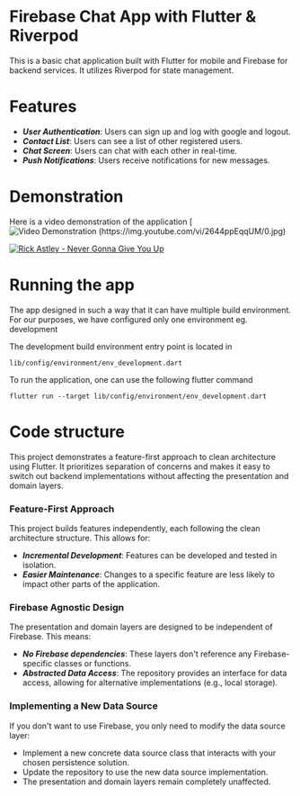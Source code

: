 # Firebase Chat App with Flutter & Riverpod

This is a basic chat application built with Flutter for mobile and Firebase for backend services. It utilizes Riverpod for state management.

# Features
*  ***User Authentication***: Users can sign up and log with google and logout.
* ***Contact List***: Users can see a list of other registered users.
* ***Chat Screen***: Users can chat with each other in real-time.
* ***Push Notifications***: Users receive notifications for new messages.

# Demonstration
Here is a video demonstration of the application
[![Video Demonstration (https://img.youtube.com/vi/2644ppEqqUM/0.jpg)](https://www.youtube.com/watch?v=2644ppEqqUM)

[![Rick Astley - Never Gonna Give You Up](https://img.youtube.com/vi/2644ppEqqUM/0.jpg)](https://www.youtube.com/watch?v=2644ppEqqUM)

# Running the app
The app designed in such a way that it can have multiple build environment.
For our purposes, we have configured only one environment eg. development

The development build environment entry point is located in 
```agsl
lib/config/environment/env_development.dart
```

To run the application, one can use the following flutter command

```agsl
flutter run --target lib/config/environment/env_development.dart
```


# Code structure
This project demonstrates a feature-first approach to clean architecture using Flutter. It prioritizes separation of concerns and makes it easy to switch out backend implementations without affecting the presentation and domain layers.

### Feature-First Approach 
This project builds features independently, each following the clean architecture structure. This allows for:
* ***Incremental Development***: Features can be developed and tested in isolation.
* ***Easier Maintenance***: Changes to a specific feature are less likely to impact other parts of the application.

### Firebase Agnostic Design
The presentation and domain layers are designed to be independent of Firebase. This means:
* ***No Firebase dependencies***: These layers don't reference any Firebase-specific classes or functions.
* ***Abstracted Data Access***: The repository provides an interface for data access, allowing for alternative implementations (e.g., local storage).

### Implementing a New Data Source
If you don't want to use Firebase, you only need to modify the data source layer:
* Implement a new concrete data source class that interacts with your chosen persistence solution.
* Update the repository to use the new data source implementation.
* The presentation and domain layers remain completely unaffected.

